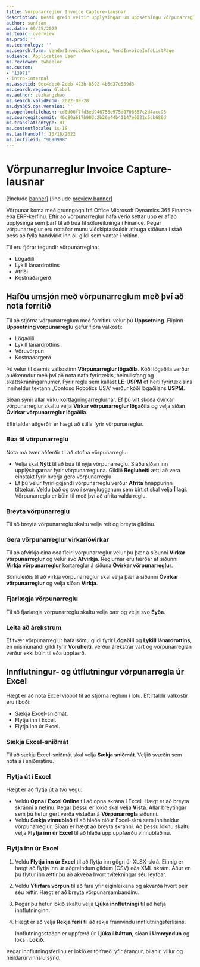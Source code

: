```yaml
---
title: Vörpunarreglur Invoice Capture-lausnar
description: Þessi grein veitir upplýsingar um uppsetningu vörpunarreglan í lausninni Invoice capture.
author: sunfzam
ms.date: 09/25/2022
ms.topic: overview
ms.prod: ''
ms.technology: ''
ms.search.form: VendorInvoiceWorkspace, VendInvoiceInfoListPage
audience: Application User
ms.reviewer: twheeloc
ms.custom:
- "13971"
- intro-internal
ms.assetid: 0ec4dbc0-2eeb-423b-8592-4b5d37e559d3
ms.search.region: Global
ms.author: zezhangzhao
ms.search.validFrom: 2022-09-28
ms.dyn365.ops.version: ''
ms.openlocfilehash: cd0d06f7fd3ed946756e975d0706687c2d4acc93
ms.sourcegitcommit: 40c80a617b903c2b26e44b41147e0021c5cb680d
ms.translationtype: HT
ms.contentlocale: is-IS
ms.lasthandoff: 10/18/2022
ms.locfileid: "9690998"
---
```

# <a name="invoice-capture-solution-mapping-rules"></a>Vörpunarreglur Invoice Capture-lausnar

[!include [banner](../includes/banner.md)]
[!include [preview banner](../includes/preview-banner.md)]

Vörpunar koma með grunngögn frá Office Microsoft Dynamics 365 Finance eða ERP-kerfinu. Eftir að vörpunarreglur hafa verið settar upp er aflað upplýsinga sem þarf til að búa til sölureikninga í Finance. Þegar vörpunarreglur eru notaðar munu viðskiptaskuldir athuga stöðuna í stað þess að fylla handvirkt inn öll gildi sem vantar í reitinn.

Til eru fjórar tegundir vörpunarreglna:

- Lögaðili
- Lykill lánardrottins
- Atriði
- Kostnaðargerð

## <a name="manage-mapping-rules-by-using-the-app"></a>Hafðu umsjón með vörpunarreglum með því að nota forritið

Til að stjórna vörpunarreglum með forritinu velur þú **Uppsetning**. Flipinn **Uppsetning vörpunarreglu** gefur fjóra valkosti:

- Lögaðili 
- Lykill lánardrottins 
- Vöruvörpun 
- Kostnaðargerð

Þú velur til dæmis valkostinn **Vörpunarreglur lögaðila**. Kóði lögaðila verður auðkenndur með því að nota nafn fyrirtækis, heimilisfang og skattskráningarnúmer. Fyrir reglu sem kallast **LE-USPM** ef heiti fyrirtækisins inniheldur textann „Contoso Robotics USA“ verður kóði lögaðilans **USPM**.

Síðan sýnir allar virku kortlagningarreglurnar. Ef þú vilt skoða óvirkar vörpunarreglur skaltu velja **Virkar vörpunarreglur lögaðila** og velja síðan **Óvirkar vörpunarreglur lögaðila**.

Eftirtaldar aðgerðir er hægt að stilla fyrir vörpunarreglur.

### <a name="create-a-mapping-rule"></a>Búa til vörpunarreglu

Nota má tvær aðferðir til að stofna vörpunarreglu:

- Velja skal **Nýtt** til að búa til nýja vörpunarreglu. Sláðu síðan inn upplýsingarnar fyrir vörpunarregluna. Gildið **Regluheiti** ætti að vera einstakt fyrir hverja gerð vörpunarreglu.
- Ef þú velur fyrirliggjandi vörpunarreglu verður **Afrita** hnappurinn tiltækur. Veldu það og svo í  svarglugganum sem birtist skal velja **Í lagi**. Vörpunarregla er búin til með því að afrita valda reglu.

### <a name="edit-a-mapping-rule"></a>Breyta vörpunarreglu

Til að breyta vörpunarreglu skaltu velja reit og breyta gildinu.

### <a name="activatedeactivate-mapping-rules"></a>Gera vörpunarreglur virkar/óvirkar

Til að afvirkja eina eða fleiri vörpunarreglur velur þú þær á síðunni **Virkar vörpunarreglur** og velur svo **Afvirkja**. Reglurnar eru færðar af síðunni **Virkja vörpunarreglur** kortareglur á síðuna **Óvirkar vörpunarreglur**.

Sömuleiðis til að virkja vörpunarreglur skal velja þær á síðunni **Óvirkar vörpunarreglur** og velja síðan **Virkja**.

### <a name="remove-mapping-rules"></a>Fjarlægja vörpunarreglu

Til að fjarlægja vörpunarreglu skaltu velja þær og velja svo **Eyða**.

### <a name="check-for-conflicts"></a>Leita að árekstrum

Ef tvær vörpunarreglur hafa sömu gildi fyrir **Lögaðili** og **Lykill lánardrottins**, en mismunandi gildi fyrir **Vöruheiti**, verður árekstrar vart og vörpunarreglan verður ekki búin til eða uppfærð.

## <a name="importexport-mapping-rules-from-excel"></a>Innflutningur- og útflutningur vörpunarregla úr Excel

Hægt er að nota Excel viðbót til að stjórna reglum í lotu. Eftirtaldir valkostir eru í boði:

- Sækja Excel-sniðmát.
- Flytja inn í Excel.
- Flytja inn úr Excel.

### <a name="download-an-excel-template"></a>Sækja Excel-sniðmát

Til að sækja Excel-sniðmát skal velja **Sækja sniðmát**. Veljið svæðin sem nota á í sniðmátinu.

### <a name="export-to-excel"></a>Flytja út í Excel

Hægt er að flytja út á tvo vegu:

- Veldu **Opna í Excel Online** til að opna skrána í Excel. Hægt er að breyta skránni á netinu. Þegar þessu er lokið skal velja **Vista**. Allar breytingar sem þú hefur gert verða vistaðar á **Vörpunarregla** síðunni.
- Veldu **Sækja vinnublað** til að hlaða niður Excel-skrá sem inniheldur vörpunarreglur. Síðan er hægt að breyta skránni. Að þessu loknu skaltu velja **Flytja inn úr Excel** til að hlaða upp uppfærðu vinnublaðinu.

### <a name="import-from-excel"></a>Flytja inn úr Excel

1. Veldu **Flytja inn úr Excel** til að flytja inn gögn úr XLSX-skrá. Einnig er hægt að flytja inn úr aðgreindum gildum (CSV) eða XML skrám. Áður en þú flytur inn ættir þú að ákveða hvort tvítekningar séu leyfðar.
2. Veldu **Yfirfara vörpun** til að fara yfir eiginleikana og ákvarða hvort þeir séu réttir. Hægt er að breyta vörpunarsambandinu.
3. Þegar þú hefur lokið skaltu velja **Ljúka innflutningi** til að hefja innflutninginn.
4. Hægt er að velja **Rekja ferli** til að rekja framvindu innflutningsferlisins.

    Innflutningsstaðan er uppfærð úr **Ljúka** í **Þáttun**, síðan í **Ummyndun** og loks í **Lokið**.

Þegar innflutningsferlinu er lokið er tölfræði yfir árangur, bilanir, villur og heildarúrvinnslu sýnd.
